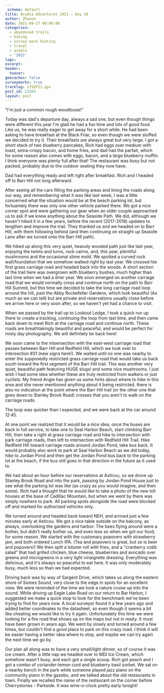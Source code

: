 ```yaml
---
_schema: default
title: Acadia Adventures 2021 – Day 10
author: Zhanna
date: 2021-09-17 00:00:00
categories:
  - abandoned trails
  - hiking
  - survey mark hunting
  - travel
  - acadia
  - '2021'
tags:
excerpt: 
header:
  teaser:
geocaches: false
surveymarks: true
tracklog: 17SEP21.gpx
post_id: 13263
layout: post
---
```


"I'm just a common rough woodlouse!"

Today was dad's departure day, always a sad one, but even though things were different this year I'm glad he had a fun time and lots of good food. Like us, he was really eager to get away for a short while. He had been asking to have breakfast at the Black Friar, so even though we were stuffed we decided to try it. Their breakfasts are always great but very large. I got a short stack of two blueberry pancakes, Rich had eggs over medium with toast, extra-crispy bacon, and home fries, and dad had the parfait, which for some reason also comes with eggs, bacon, and a large blueberry muffin. I think everyone was plenty full after that! The restaurant was busy but not packed, probably due to the outdoor seating they now have. 

Dad had everything ready and left right after breakfast. Rich and I headed off to Barr Hill not long afterward.

After seeing all the cars filling the parking areas and lining the roads along our way, and remembering what it was like last week, I was a little concerned what the situation would be at the beach parking lot, but fortuantely there was only one other vehicle parked there. We got a nice corner spot and were gathering our gear when an older couple approached us to ask if we knew anything about the Seaside Path. We did, although we haven't hiked it in a few years, before the recent (2017-2018) updates to lengthen and improve the trail. They thanked us and we headed on to Barr Hill, with them following behind (and then continuing on straight up Seaside Lane after we turned onto the Barr Hill path). 

We hiked up along this very quiet, heavuly wooded path just like last year, enjoying the twists and turns, rock cairns, and, this year, plentiful mushrooms and the occasional slime mold. We spotted a curved rock wall/foundation that we somehow walked right by last year. We crossed hte first grass carriage road and headed back into the woods. A short section of the trail here was overgrown with blueberry bushes, much higher than last time when we had a drier year. We soon emerged on another carriage road that we would normally cross and continue north on the path to Barr Hill Summit, but this time we decided to take the long carriage road loop around the hill, past the Abby Rockefeller Gardens, which look beautiful (As much as we can tell) but are private and reservations usually close before we arrive here or very soon after, so we haven't yet had a chance to visit.

When we passed by the trail up to Lookout Ledge, I took a quick run up there to create a tracklog, continuing the loop from last time, and then came back down to meet Rich at the carriage road and continue north. These roads are breathtakingly beautiful and peaceful, and would be perfect for misty day photography. We will definitely be back here!

We soon came to the intsersection with the east-west carriage road that passes between Barr Hill and Redfield Hill, which we took over to intersection #31 (new signs here!). We waited until no one was nearby to enter the supposedly restricted grass carriage road that would take us back south toward the first segment of the Barr Hill trail. This was another very quiet, beautiful path featuring HUGE slugs! and some nice mushrooms. I just wish I had some idea whether these are truly restricted from walkers or just cyclists. My friend Angie has given us some hints about where to hike in this area and she never mentioned anything about it being restricted. there is also no indication at the point where the Barr Hill trail (or the other one that goes down to Stanley Brook Road) crosses that you aren't to walk on the carriage roads.

The loop was quicker than I expected, and we were back at the car around 12:45.

At one point we realized that it would be a nice idea, once the buses are back in full service, to take one to Seal Harbor Beach, start climbing Barr Hill, then take a right at grass carriage road and hike to intersection with park carriage roads, then left to intersection with Redfield Hill Trail. Hike Redfield Hill toward carriage roads around Jordan Pond, take bus back. It would probably also work to park at Seal Harbor Beach as we did today, hike to Jordan Pond and then get the Jordan Pond bus back to the parking lot at the beach, if the bus still goes in that direction in the future as it used to.

We had about an hour before our reservations at Asticou, so we drove up Stanley Brook Road and into the park, passing by Jordan Pond House just to see what the parking lot was like (as crazy as you would imagine, and then some). Rich had a thought that he would like to take a photo of the new toll houses at the base of Cadillac Mountain, but when we went by there was simply nowhere to park. All parking spots alongside the road were blocked off and marked for authorized vehicles only.

We turned around and headed back toward NEH, and arrived just a few minutes early at Asticou. We got a nice table outside on the balcony, as always, overlooking the gardens and harbor. The bees flying around were a bother, but didn't really bother us, and even less so when we got our food, for some reason. We started with the customary popovers with strawberry jam, and both ordered Lunch IPA. (Tea and popovers is great, but so is beer and popovers!) We then split a lobster roll with fries, and a "cranberry cobb salad" that had grilled chicken, blue cheese, blueberries and avocado over greens and microgreens in a very light vinaigrette dressing. Everything was delicious, and it's always so peaceful to eat here. It was only moderately busy, much less so than we had expected.

Driving back was by way of Sargent Drive, which takes us along the eastern shore of Somes Sound, very close to the edge in spots for an excellent view. We were reminded of the time we took a nature cruise up into the sound. While driving up Eagle Lake Road on our return to Bar Harbor, I suggested we make a quick stop to look for the benchmark we've been trying to find for years now. A local surveyor found it a few years ago and added better coordinates to the datasheet, so even though it seems a bit like cheating we would like to try it again. Unfortunately this itme we were looking for a fire road that shows up on the maps but not in reaity. It must have been grown in years ago. We went by slowly and turned around a few times, but couldn't find a good place to park on this crazy road. I think it will be easier having a better idea where to stop, and maybe we can try again the next time we go by.

Our plan all along was to have a very small/light dinner, so of course it was ice cream. After a little nap we headed over to MDI Ice Cream, which somehow wasn't busy, and each got a single scoop. Rich got peach and I got a combo of coriander-lemon curd and blueberry basil sorbet. We sat on a nearby bench in the park while someone played jazz piano on the community piano in the gazebo, and we talked about the old restaurants in town. Finally we recalled the name of the restaurant on the corner before Cherrystones - Parkside. It was wine-o-clock pretty early tonight!
